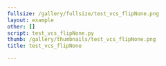 ```yaml
---
fullsize: /gallery/fullsize/test_vcs_flipNone.png
layout: example
other: []
script: test_vcs_flipNone.py
thumb: /gallery/thumbnails/test_vcs_flipNone.png
title: test_vcs_flipNone

---
```

